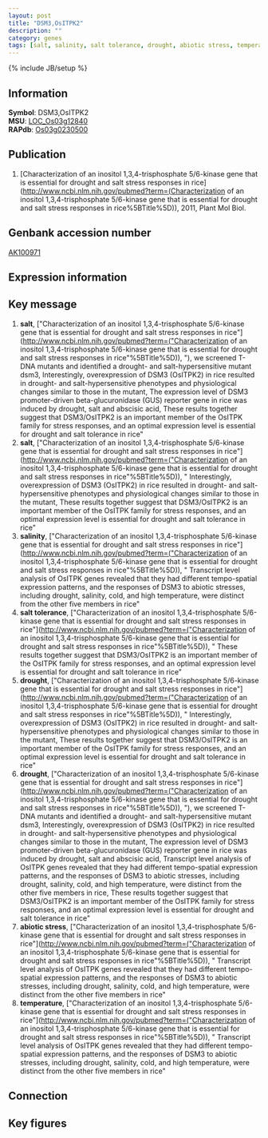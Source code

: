 ```yaml
---
layout: post
title: "DSM3,OsITPK2"
description: ""
category: genes
tags: [salt, salinity, salt tolerance, drought, abiotic stress, temperature, Gene]
---
```

{% include JB/setup %}

## Information
__Symbol__: DSM3,OsITPK2  
__MSU__: [LOC_Os03g12840](http://rice.plantbiology.msu.edu/cgi-bin/ORF_infopage.cgi?orf=LOC_Os03g12840)  
__RAPdb__: [Os03g0230500](http://rapdb.dna.affrc.go.jp/viewer/gbrowse_details/irgsp1?name=Os03g0230500)  

## Publication
1. [Characterization of an inositol 1,3,4-trisphosphate 5/6-kinase gene that is essential for drought and salt stress responses in rice](http://www.ncbi.nlm.nih.gov/pubmed?term=(Characterization of an inositol 1,3,4-trisphosphate 5/6-kinase gene that is essential for drought and salt stress responses in rice%5BTitle%5D)), 2011, Plant Mol Biol.

## Genbank accession number
[AK100971](http://www.ncbi.nlm.nih.gov/nuccore/AK100971)

## Expression information

## Key message
1. __salt__, ["Characterization of an inositol 1,3,4-trisphosphate 5/6-kinase gene that is essential for drought and salt stress responses in rice"](http://www.ncbi.nlm.nih.gov/pubmed?term=("Characterization of an inositol 1,3,4-trisphosphate 5/6-kinase gene that is essential for drought and salt stress responses in rice"%5BTitle%5D)), "), we screened T-DNA mutants and identified a drought- and salt-hypersensitive mutant dsm3, Interestingly, overexpression of DSM3 (OsITPK2) in rice resulted in drought- and salt-hypersensitive phenotypes and physiological changes similar to those in the mutant, The expression level of DSM3 promoter-driven beta-glucuronidase (GUS) reporter gene in rice was induced by drought, salt and abscisic acid, These results together suggest that DSM3/OsITPK2 is an important member of the OsITPK family for stress responses, and an optimal expression level is essential for drought and salt tolerance in rice"
2. __salt__, ["Characterization of an inositol 1,3,4-trisphosphate 5/6-kinase gene that is essential for drought and salt stress responses in rice"](http://www.ncbi.nlm.nih.gov/pubmed?term=("Characterization of an inositol 1,3,4-trisphosphate 5/6-kinase gene that is essential for drought and salt stress responses in rice"%5BTitle%5D)), " Interestingly, overexpression of DSM3 (OsITPK2) in rice resulted in drought- and salt-hypersensitive phenotypes and physiological changes similar to those in the mutant, These results together suggest that DSM3/OsITPK2 is an important member of the OsITPK family for stress responses, and an optimal expression level is essential for drought and salt tolerance in rice"
3. __salinity__, ["Characterization of an inositol 1,3,4-trisphosphate 5/6-kinase gene that is essential for drought and salt stress responses in rice"](http://www.ncbi.nlm.nih.gov/pubmed?term=("Characterization of an inositol 1,3,4-trisphosphate 5/6-kinase gene that is essential for drought and salt stress responses in rice"%5BTitle%5D)), " Transcript level analysis of OsITPK genes revealed that they had different tempo-spatial expression patterns, and the responses of DSM3 to abiotic stresses, including drought, salinity, cold, and high temperature, were distinct from the other five members in rice"
4. __salt tolerance__, ["Characterization of an inositol 1,3,4-trisphosphate 5/6-kinase gene that is essential for drought and salt stress responses in rice"](http://www.ncbi.nlm.nih.gov/pubmed?term=("Characterization of an inositol 1,3,4-trisphosphate 5/6-kinase gene that is essential for drought and salt stress responses in rice"%5BTitle%5D)), " These results together suggest that DSM3/OsITPK2 is an important member of the OsITPK family for stress responses, and an optimal expression level is essential for drought and salt tolerance in rice"
5. __drought__, ["Characterization of an inositol 1,3,4-trisphosphate 5/6-kinase gene that is essential for drought and salt stress responses in rice"](http://www.ncbi.nlm.nih.gov/pubmed?term=("Characterization of an inositol 1,3,4-trisphosphate 5/6-kinase gene that is essential for drought and salt stress responses in rice"%5BTitle%5D)), " Interestingly, overexpression of DSM3 (OsITPK2) in rice resulted in drought- and salt-hypersensitive phenotypes and physiological changes similar to those in the mutant, These results together suggest that DSM3/OsITPK2 is an important member of the OsITPK family for stress responses, and an optimal expression level is essential for drought and salt tolerance in rice"
6. __drought__, ["Characterization of an inositol 1,3,4-trisphosphate 5/6-kinase gene that is essential for drought and salt stress responses in rice"](http://www.ncbi.nlm.nih.gov/pubmed?term=("Characterization of an inositol 1,3,4-trisphosphate 5/6-kinase gene that is essential for drought and salt stress responses in rice"%5BTitle%5D)), "), we screened T-DNA mutants and identified a drought- and salt-hypersensitive mutant dsm3, Interestingly, overexpression of DSM3 (OsITPK2) in rice resulted in drought- and salt-hypersensitive phenotypes and physiological changes similar to those in the mutant, The expression level of DSM3 promoter-driven beta-glucuronidase (GUS) reporter gene in rice was induced by drought, salt and abscisic acid, Transcript level analysis of OsITPK genes revealed that they had different tempo-spatial expression patterns, and the responses of DSM3 to abiotic stresses, including drought, salinity, cold, and high temperature, were distinct from the other five members in rice, These results together suggest that DSM3/OsITPK2 is an important member of the OsITPK family for stress responses, and an optimal expression level is essential for drought and salt tolerance in rice"
7. __abiotic stress__, ["Characterization of an inositol 1,3,4-trisphosphate 5/6-kinase gene that is essential for drought and salt stress responses in rice"](http://www.ncbi.nlm.nih.gov/pubmed?term=("Characterization of an inositol 1,3,4-trisphosphate 5/6-kinase gene that is essential for drought and salt stress responses in rice"%5BTitle%5D)), " Transcript level analysis of OsITPK genes revealed that they had different tempo-spatial expression patterns, and the responses of DSM3 to abiotic stresses, including drought, salinity, cold, and high temperature, were distinct from the other five members in rice"
8. __temperature__, ["Characterization of an inositol 1,3,4-trisphosphate 5/6-kinase gene that is essential for drought and salt stress responses in rice"](http://www.ncbi.nlm.nih.gov/pubmed?term=("Characterization of an inositol 1,3,4-trisphosphate 5/6-kinase gene that is essential for drought and salt stress responses in rice"%5BTitle%5D)), " Transcript level analysis of OsITPK genes revealed that they had different tempo-spatial expression patterns, and the responses of DSM3 to abiotic stresses, including drought, salinity, cold, and high temperature, were distinct from the other five members in rice"

## Connection

## Key figures


